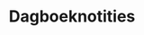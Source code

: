 ---
title: "Dagboeknotities"
slug : "dagboeknotities"
description: "In deze opdracht staat de verwondering centraal. In de briefing staat: 'laat je verwonderen door de kleine dingen en gebeurtenissen rond je. Kijk door een lens zoals een kind en ontdek de wereld om je heen'"
type: intern
members:
    - name : "Gert-Jan De Baets"
      major: Crossmedia-ontwerp
      minor: "Photo Design"
      academic-year: 2de jaar
thumbnail:
    url: "thumb_800x400.png"
    alt: ""
    height: 1
    width: 2
    text-color: "333333"
    background-color: "333333"
media:
    - url : "1.png"
      type: image
    - url : "2.png"
      type: image
    - url : "3.png"
      type: image
    - url : "4.png"
      type: image
    - url : "5.png"
      type: image
    - url : "6.png"
      type: image
    - url : "7.png"
      type: image
    - url : "8.png"
      type: image
    - url : "9.png"
      type: image
    - url : "10.png"
      type: image
    - url : "11.png"
      type: image
    - url : "12.png"
      type: image
    - url : "13.png"
      type: image
    - url : "14.png"
      type: image
    - url : "15.png"
      type: image
    - url : "16.png"
      type: image
    - url : "17.png"
      type: image
    - url : "18.png"
      type: image
    - url : "19.png"
      type: image
    - url : "20.png"
      type: image
created: 20/01/2017
order: 3
---